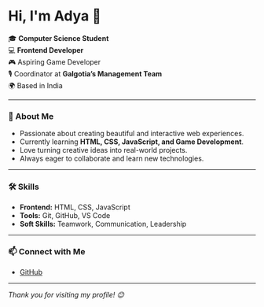 # Hi, I'm Adya 👋

🎓 **Computer Science Student**  
💻 **Frontend Developer**  
🎮 Aspiring Game Developer  
🎙️ Coordinator at **Galgotia’s Management Team**  
🌍 Based in India  

---

### 🚀 About Me

- Passionate about creating beautiful and interactive web experiences.
- Currently learning **HTML, CSS, JavaScript, and Game Development**.
- Love turning creative ideas into real-world projects.
- Always eager to collaborate and learn new technologies.

---

### 🛠️ Skills

- **Frontend:** HTML, CSS, JavaScript
- **Tools:** Git, GitHub, VS Code
- **Soft Skills:** Teamwork, Communication, Leadership

---

### 📫 Connect with Me

- [GitHub](https://github.com/A-hub-D)


---

*Thank you for visiting my profile! 😊*

